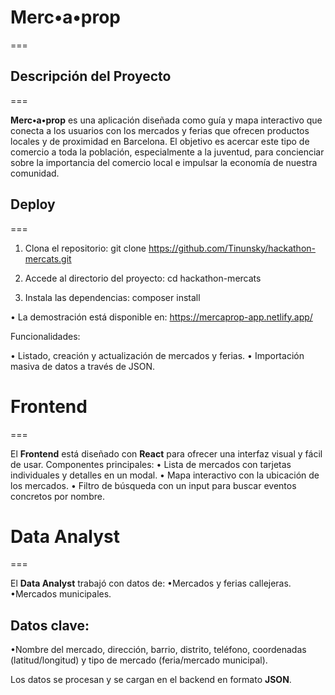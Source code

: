# Merc•a•prop
===

## Descripción del Proyecto
===

**Merc•a•prop** es una aplicación diseñada como guía y mapa interactivo que conecta a los usuarios con los mercados y ferias que ofrecen productos locales y de proximidad en Barcelona. El objetivo es acercar este tipo de comercio a toda la población, especialmente a la juventud, para concienciar sobre la importancia del comercio local e impulsar la economía de nuestra comunidad.

## Deploy
===

1. Clona el repositorio: 
git clone https://github.com/Tinunsky/hackathon-mercats.git

2. Accede al directorio del proyecto: 
cd hackathon-mercats

3. Instala las dependencias: 
composer install

• La demostración está disponible en: 
https://mercaprop-app.netlify.app/


Funcionalidades:

• Listado, creación y actualización de mercados y ferias.
• Importación masiva de datos a través de JSON.

# Frontend
===

El **Frontend** está diseñado con **React** para ofrecer una interfaz visual y fácil de usar. Componentes principales:
• Lista de mercados con tarjetas individuales y detalles en un modal.
• Mapa interactivo con la ubicación de los mercados.
• Filtro de búsqueda con un input para buscar eventos concretos por nombre.

# Data Analyst
===

El **Data Analyst** trabajó con datos de:
•Mercados y ferias callejeras.
•Mercados municipales.

## Datos clave:

•Nombre del mercado, dirección, barrio, distrito, teléfono, coordenadas (latitud/longitud) y tipo de mercado (feria/mercado municipal).

Los datos se procesan y se cargan en el backend en formato **JSON**.